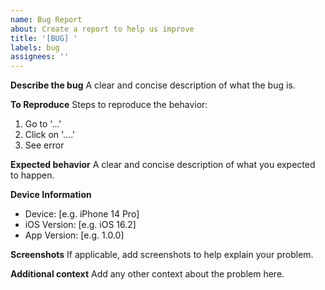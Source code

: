 ```yaml
---
name: Bug Report
about: Create a report to help us improve
title: '[BUG] '
labels: bug
assignees: ''
---
```


**Describe the bug**
A clear and concise description of what the bug is.

**To Reproduce**
Steps to reproduce the behavior:
1. Go to '...'
2. Click on '....'
3. See error

**Expected behavior**
A clear and concise description of what you expected to happen.

**Device Information**
- Device: [e.g. iPhone 14 Pro]
- iOS Version: [e.g. iOS 16.2]
- App Version: [e.g. 1.0.0]

**Screenshots**
If applicable, add screenshots to help explain your problem.

**Additional context**
Add any other context about the problem here.

